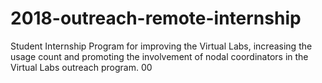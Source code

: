 # 2018-outreach-remote-internship
Student Internship Program for improving the Virtual Labs, increasing the usage count and promoting the involvement of nodal coordinators in the Virtual Labs outreach program.
00
